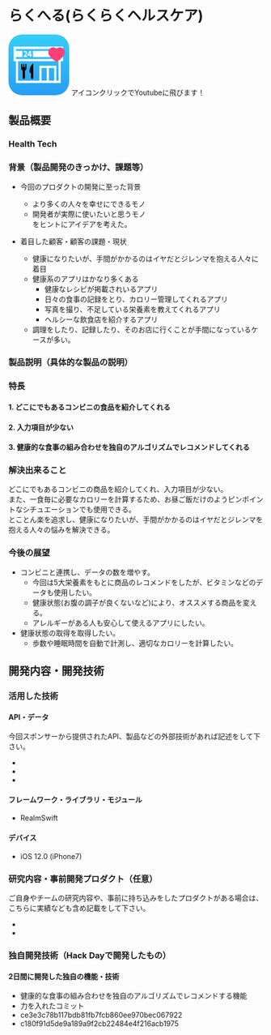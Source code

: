 # らくへる(らくらくヘルスケア)

[![Product Name](icon.png)](https://youtu.be/B2UGFoIFF2Y)
アイコンクリックでYoutubeに飛びます！

## 製品概要
### Health Tech

### 背景（製品開発のきっかけ、課題等）
- 今回のプロダクトの開発に至った背景 　
  - より多くの人々を幸せにできるモノ
  - 開発者が実際に使いたいと思うモノ    
  をヒントにアイデアを考えた。

- 着目した顧客・顧客の課題・現状
  - 健康になりたいが、手間がかかるのはイヤだとジレンマを抱える人々に着目
  - 健康系のアプリはかなり多くある
    - 健康なレシピが掲載されいるアプリ
    - 日々の食事の記録をとり、カロリー管理してくれるアプリ
    - 写真を撮り、不足している栄養素を教えてくれるアプリ
    - ヘルシーな飲食店を紹介するアプリ
  - 調理をしたり、記録したり、そのお店に行くことが手間になっているケースが多い。

### 製品説明（具体的な製品の説明）
### 特長

#### 1. どこにでもあるコンビニの食品を紹介してくれる

#### 2. 入力項目が少ない

#### 3. 健康的な食事の組み合わせを独自のアルゴリズムでレコメンドしてくれる

### 解決出来ること
どこにでもあるコンビニの商品を紹介してくれ、入力項目が少ない。  
また、一食毎に必要なカロリーを計算するため、お昼ご飯だけのようピンポイントなシチュエーションでも使用できる。  
とことん楽を追求し、健康になりたいが、手間がかかるのはイヤだとジレンマを抱える人々の悩みを解決できる。  

### 今後の展望
- コンビニと連携し、データの数を増やす。
  - 今回は5大栄養素をもとに商品のレコメンドをしたが、ビタミンなどのデータも使用したい。
  - 健康状態(お腹の調子が良くないなど)により、オススメする商品を変える。  
  - アレルギーがある人も安心して使えるアプリにしたい。  
- 健康状態の取得を取得したい。
  - 歩数や睡眠時間を自動で計測し、適切なカロリーを計算したい。

## 開発内容・開発技術
### 活用した技術
#### API・データ
今回スポンサーから提供されたAPI、製品などの外部技術があれば記述をして下さい。

*
*
*

#### フレームワーク・ライブラリ・モジュール
* RealmSwift

#### デバイス
* iOS 12.0 (iPhone7)

### 研究内容・事前開発プロダクト（任意）
ご自身やチームの研究内容や、事前に持ち込みをしたプロダクトがある場合は、こちらに実績なども含め記載をして下さい。

*
*


### 独自開発技術（Hack Dayで開発したもの）
#### 2日間に開発した独自の機能・技術
* 健康的な食事の組み合わせを独自のアルゴリズムでレコメンドする機能
* 力を入れたコミット
* ce3e3c78b117bdb81fb7fcb860ee970bec067922
* c180f91d5de9a189a9f2cb22484e4f216acb1975
